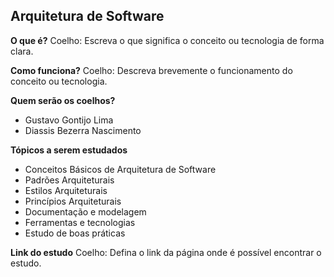 ## Arquitetura de Software

**O que é?**
Coelho: Escreva o que significa o conceito ou tecnologia de forma clara.

**Como funciona?**
Coelho: Descreva brevemente o funcionamento do conceito ou tecnologia.

**Quem serão os coelhos?**

- Gustavo Gontijo Lima
- Diassis Bezerra Nascimento

**Tópicos a serem estudados**

- Conceitos Básicos de Arquitetura de Software
- Padrões Arquiteturais
- Estilos Arquiteturais
- Princípios Arquiteturais
- Documentação e modelagem
- Ferramentas e tecnologias
- Estudo de boas práticas

**Link do estudo**
Coelho: Defina o link da página onde é possível encontrar o estudo.
